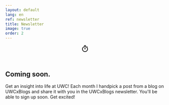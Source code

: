 ```yaml
---
layout: default
lang: en
ref: newsletter
title: Newsletter
image: true
order: 2
---
```


<article class="content page">
  <header class="content-header">
    <svg class="content-icon" xmlns="http://www.w3.org/2000/svg" width="24" height="24" viewBox="0 0 24 24"><path d="M15 1H9v2h6V1zm-4 13h2V8h-2v6zm8.03-6.61l1.42-1.42c-.43-.51-.9-.99-1.41-1.41l-1.42 1.42C16.07 4.74 14.12 4 12 4c-4.97 0-9 4.03-9 9s4.02 9 9 9 9-4.03 9-9c0-2.12-.74-4.07-1.97-5.61zM12 20c-3.87 0-7-3.13-7-7s3.13-7 7-7 7 3.13 7 7-3.13 7-7 7z"/></svg>
  </header>

  <div class="content-style">
    <h2>Coming soon.</h2>
    <p>Get an insight into life at UWC! Each month I handpick a post from a blog on UWCxBlogs and share it with you in the UWCxBlogs newsletter. You'll be able to sign up soon. Get excited!</p>
  </div>
</article>
